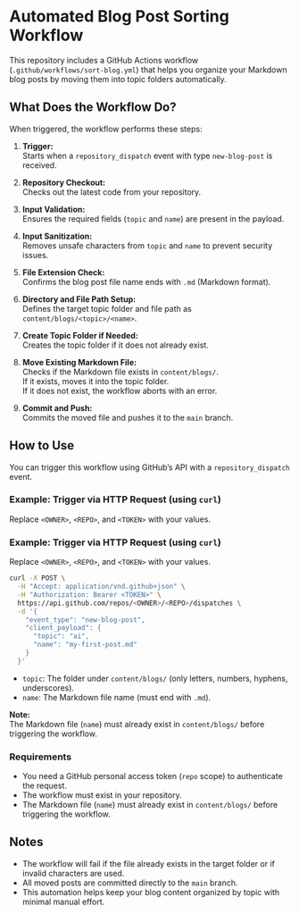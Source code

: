 # Automated Blog Post Sorting Workflow

This repository includes a GitHub Actions workflow (`.github/workflows/sort-blog.yml`) that helps you organize your Markdown blog posts by moving them into topic folders automatically.

## What Does the Workflow Do?

When triggered, the workflow performs these steps:

1. **Trigger:**  
   Starts when a `repository_dispatch` event with type `new-blog-post` is received.

2. **Repository Checkout:**  
   Checks out the latest code from your repository.

3. **Input Validation:**  
   Ensures the required fields (`topic` and `name`) are present in the payload.

4. **Input Sanitization:**  
   Removes unsafe characters from `topic` and `name` to prevent security issues.

5. **File Extension Check:**  
   Confirms the blog post file name ends with `.md` (Markdown format).

6. **Directory and File Path Setup:**  
   Defines the target topic folder and file path as `content/blogs/<topic>/<name>`.

7. **Create Topic Folder if Needed:**  
   Creates the topic folder if it does not already exist.

8. **Move Existing Markdown File:**  
   Checks if the Markdown file exists in `content/blogs/`.  
   If it exists, moves it into the topic folder.  
   If it does not exist, the workflow aborts with an error.

9. **Commit and Push:**  
   Commits the moved file and pushes it to the `main` branch.

## How to Use

You can trigger this workflow using GitHub’s API with a `repository_dispatch` event.

### Example: Trigger via HTTP Request (using `curl`)

Replace `<OWNER>`, `<REPO>`, and `<TOKEN>` with your values.

### Example: Trigger via HTTP Request (using `curl`)

Replace `<OWNER>`, `<REPO>`, and `<TOKEN>` with your values.

```bash
curl -X POST \
  -H "Accept: application/vnd.github+json" \
  -H "Authorization: Bearer <TOKEN>" \
  https://api.github.com/repos/<OWNER>/<REPO>/dispatches \
  -d '{
    "event_type": "new-blog-post",
    "client_payload": {
      "topic": "ai",
      "name": "my-first-post.md"
    }
  }'
```

* `topic`: The folder under `content/blogs/` (only letters, numbers, hyphens, underscores).
* `name`: The Markdown file name (must end with `.md`).

**Note:**  
The Markdown file (`name`) must already exist in `content/blogs/` before triggering the workflow.

### Requirements

* You need a GitHub personal access token (`repo` scope) to authenticate the request.
* The workflow must exist in your repository.
* The Markdown file (`name`) must already exist in `content/blogs/` before triggering the workflow.

## Notes

* The workflow will fail if the file already exists in the target folder or if invalid characters are used.
* All moved posts are committed directly to the `main` branch.
* This automation helps keep your blog content organized by topic with minimal manual effort.